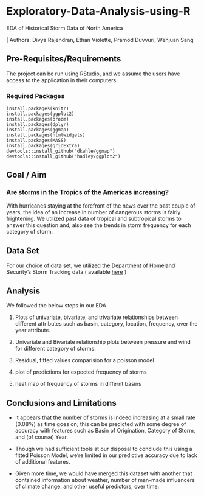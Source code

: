 # Exploratory-Data-Analysis-using-R
EDA of Historical Storm Data of North America

| Authors: Divya Rajendran, Ethan Violette, Pramod Duvvuri, Wenjuan Sang

## Pre-Requisites/Requirements
The project can be run using RStudio, and we assume the users have access to the application in their computers.
### Required Packages
```{r}
install.packages(knitr)
install.packages(ggplot2)
install.packages(broom)
install.packages(dplyr)
install.packages(ggmap)
install.packages(htmlwidgets)
install.packages(MASS)
install.packages(gridExtra)
devtools::install_github("dkahle/ggmap")
devtools::install_github("hadley/ggplot2")
```

## Goal / Aim

### Are storms in the Tropics of the Americas increasing? 

With hurricanes staying at the forefront of the news over the past couple of years, the idea of an increase in number of  dangerous storms is fairly frightening. We utilized past data of tropical and subtropical storms to answer this question and, also see the trends in storm frequency for each category of storm. 

## Data Set

For our choice of data set, we utilized the Department of Homeland Security’s Storm Tracking data ( available [here] )

## Analysis

We followed the below steps in our EDA

1. Plots of univariate, bivariate, and trivariate relationships between different attributes such as basin, category, location, frequency, over the year attribute. 

2. Univariate and Bivariate relationship plots between pressure and wind for different category of storms.

3. Residual, fitted values comparision for a poisson model

4. plot of predictions for expected frequency of storms

5. heat map of frequency of storms in differnt basins

## Conclusions and Limitations

* It appears that the number of storms is indeed increasing at a small rate (0.08%) as time goes on; this can be predicted with some degree of accuracy with features such as Basin of Origination, Category of Storm, and (of course) Year. 

* Though we had sufficient tools at our disposal to conclude this using a fitted Poisson Model, we’re limited in our predictive accuracy due to lack of additional features. 

* Given more time, we would have merged this dataset with another that contained information about weather, number of man-made influencers of climate change, and other useful predictors, over time.


[here]: https://data.world/dhs/historical-tropical-storm
